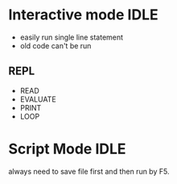 # Interactive mode IDLE
- easily run single line statement
- old code can't be run
## REPL
 - READ
 - EVALUATE
 - PRINT
 - LOOP
# Script Mode IDLE
  always need to save file first and then run by F5.
